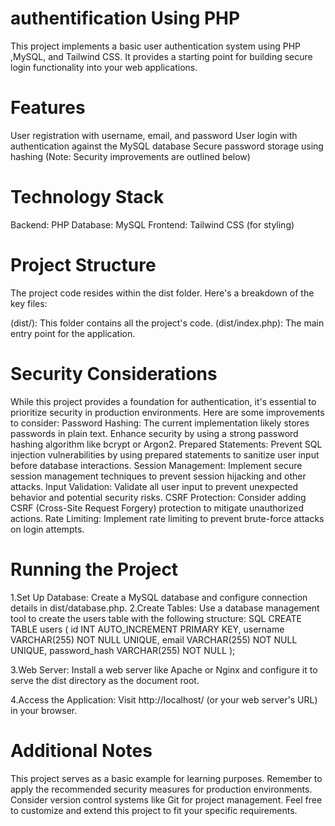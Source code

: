 # authentification Using PHP
This project implements a basic user authentication system using PHP ,MySQL, and Tailwind CSS.
It provides a starting point for building secure login functionality into your web applications.

# Features
User registration with username, email, and password
User login with authentication against the MySQL database
Secure password storage using hashing (Note: Security improvements are outlined below)

# Technology Stack
Backend: PHP
Database: MySQL
Frontend: Tailwind CSS (for styling)

# Project Structure
The project code resides within the dist folder. 
Here's a breakdown of the key files:

(dist/): This folder contains all the project's code.
(dist/index.php): The main entry point for the application.

# Security Considerations
While this project provides a foundation for authentication, it's essential to prioritize security in production environments. Here are some improvements to consider:
Password Hashing: The current implementation likely stores passwords in plain text. Enhance security by using a strong password hashing algorithm like bcrypt or Argon2.
Prepared Statements: Prevent SQL injection vulnerabilities by using prepared statements to sanitize user input before database interactions.
Session Management: Implement secure session management techniques to prevent session hijacking and other attacks.
Input Validation: Validate all user input to prevent unexpected behavior and potential security risks.
CSRF Protection: Consider adding CSRF (Cross-Site Request Forgery) protection to mitigate unauthorized actions.
Rate Limiting: Implement rate limiting to prevent brute-force attacks on login attempts.

# Running the Project
1.Set Up Database: Create a MySQL database and configure connection details in dist/database.php.
2.Create Tables: Use a database management tool to create the users table with the following structure:
SQL
CREATE TABLE users (
    id INT AUTO_INCREMENT PRIMARY KEY,
    username VARCHAR(255) NOT NULL UNIQUE,
    email VARCHAR(255) NOT NULL UNIQUE,
    password_hash VARCHAR(255) NOT NULL
);

3.Web Server: Install a web server like Apache or Nginx and configure it to serve the dist directory as the document root.

4.Access the Application: Visit http://localhost/ (or your web server's URL) in your browser.

# Additional Notes
This project serves as a basic example for learning purposes.
Remember to apply the recommended security measures for production environments.
Consider version control systems like Git for project management.
Feel free to customize and extend this project to fit your specific requirements.

